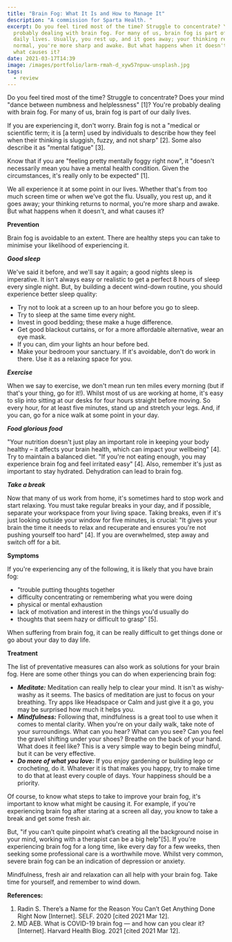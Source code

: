```yaml
---
title: "Brain Fog: What It Is and How to Manage It"
description: "A commission for Sparta Health. "
excerpt: Do you feel tired most of the time? Struggle to concentrate? You're
  probably dealing with brain fog. For many of us, brain fog is part of our
  daily lives. Usually, you rest up, and it goes away; your thinking returns to
  normal, you're more sharp and awake. But what happens when it doesn't, and
  what causes it?
date: 2021-03-17T14:39
image: /images/portfolio/larm-rmah-d_xyw57npuw-unsplash.jpg
tags:
  - review
---
```

Do you feel tired most of the time? Struggle to concentrate? Does your mind "dance between numbness and helplessness" \[1]? You're probably dealing with brain fog. For many of us, brain fog is part of our daily lives.

If you are experiencing it, don't worry. Brain fog is not a "medical or scientific term; it is \[a term] used by individuals to describe how they feel when their thinking is sluggish, fuzzy, and not sharp" \[2]. Some also describe it as "mental fatigue" \[3].

Know that if you are "feeling pretty mentally foggy right now", it "doesn't necessarily mean you have a mental health condition. Given the circumstances, it's really only to be expected" \[1].

We all experience it at some point in our lives. Whether that's from too much screen time or when we've got the flu. Usually, you rest up, and it goes away; your thinking returns to normal, you're more sharp and awake. But what happens when it doesn't, and what causes it?

**Prevention**

Brain fog is avoidable to an extent. There are healthy steps you can take to minimise your likelihood of experiencing it.

***Good sleep***

We've said it before, and we'll say it again; a good nights sleep is imperative. It isn't always easy or realistic to get a perfect 8 hours of sleep every single night. But, by building a decent wind-down routine, you should experience better sleep quality:

* Try not to look at a screen up to an hour before you go to sleep.
* Try to sleep at the same time every night.
* Invest in good bedding; these make a huge difference.
* Get good blackout curtains, or for a more affordable alternative, wear an eye mask.
* If you can, dim your lights an hour before bed.
* Make your bedroom your sanctuary. If it's avoidable, don't do work in there. Use it as a relaxing space for you.

***Exercise***

When we say to exercise, we don't mean run ten miles every morning (but if that's your thing, go for it!). Whilst most of us are working at home, it's easy to slip into sitting at our desks for four hours straight before moving. So every hour, for at least five minutes, stand up and stretch your legs. And, if you can, go for a nice walk at some point in your day.

***Food glorious food***

"Your nutrition doesn't just play an important role in keeping your body healthy – it affects your brain health, which can impact your wellbeing" \[4]. Try to maintain a balanced diet. "If you're not eating enough, you may experience brain fog and feel irritated easy" \[4]. Also, remember it's just as important to stay hydrated. Dehydration can lead to brain fog.

***Take a break***

Now that many of us work from home, it's sometimes hard to stop work and start relaxing. You must take regular breaks in your day, and if possible, separate your workspace from your living space. Taking breaks, even if it's just looking outside your window for five minutes, is crucial: "It gives your brain the time it needs to relax and recuperate and ensures you're not pushing yourself too hard" \[4]. If you are overwhelmed, step away and switch off for a bit.

**Symptoms**

If you're experiencing any of the following, it is likely that you have brain fog:

* "trouble putting thoughts together
* difficulty concentrating or remembering what you were doing
* physical or mental exhaustion
* lack of motivation and interest in the things you'd usually do
* thoughts that seem hazy or difficult to grasp" \[5].

When suffering from brain fog, it can be really difficult to get things done or go about your day to day life.

**Treatment**

The list of preventative measures can also work as solutions for your brain fog. Here are some other things you can do when experiencing brain fog:

* ***Meditate:*** Meditation can really help to clear your mind. It isn't as wishy-washy as it seems. The basics of meditation are just to focus on your breathing. Try apps like Headspace or Calm and just give it a go, you may be surprised how much it helps you.
* ***Mindfulness:*** Following that, mindfulness is a great tool to use when it comes to mental clarity. When you're on your daily walk, take note of your surroundings. What can you hear? What can you see? Can you feel the gravel shifting under your shoes? Breathe on the back of your hand. What does it feel like? This is a very simple way to begin being mindful, but it can be very effective.
* ***Do more of what you love:*** If you enjoy gardening or building lego or crocheting, do it. Whatever it is that makes you happy, try to make time to do that at least every couple of days. Your happiness should be a priority.

Of course, to know what steps to take to improve your brain fog, it's important to know what might be causing it. For example, if you're experiencing brain fog after staring at a screen all day, you know to take a break and get some fresh air.

But, "if you can’t quite pinpoint what’s creating all the background noise in your mind, working with a therapist can be a big help"\[5]. If you're experiencing brain fog for a long time, like every day for a few weeks, then seeking some professional care is a worthwhile move. Whilst very common, severe brain fog can be an indication of depression or anxiety.

Mindfulness, fresh air and relaxation can all help with your brain fog. Take time for yourself, and remember to wind down.



**References:** 

1. Radin S. There’s a Name for the Reason You Can’t Get Anything Done Right Now \[Internet]. SELF. 2020 \[cited 2021 Mar 12].
2. MD AEB. What is COVID-19 brain fog — and how can you clear it? \[Internet]. Harvard Health Blog. 2021 \[cited 2021 Mar 12].